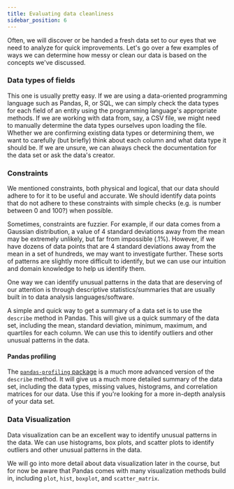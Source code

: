 ```yaml
---
title: Evaluating data cleanliness
sidebar_position: 6
---
```


Often, we will discover or be handed a fresh data set to our eyes that we need to analyze for quick improvements. Let's go over a few examples of ways we can determine how messy or clean our data is based on the concepts we've discussed.

### Data types of fields

This one is usually pretty easy. If we are using a data-oriented programming language such as Pandas, R, or SQL, we can simply check the data types for each field of an entity using the programming language's appropriate methods. If we are working with data from, say, a CSV file, we might need to manually determine the data types ourselves upon loading the file. Whether we are confirming existing data types or determining them, we want to carefully (but briefly) think about each column and what data type it should be. If we are unsure, we can always check the documentation for the data set or ask the data's creator.

### Constraints

We mentioned constraints, both physical and logical, that our data should adhere to for it to be useful and accurate. We should identify data points that do not adhere to these constraints with simple checks (e.g. is number between 0 and 100?) when possible. 

Sometimes, constraints are fuzzier. For example, if our data comes from a Gaussian distribution, a value of 4 standard deviations away from the mean may be extremely unlikely, but far from impossible (.1%). However, if we have dozens of data points that are 4 standard deviations away from the mean in a set of hundreds, we may want to investigate further. These sorts of patterns are slightly more difficult to identify, but we can use our intuition and domain knowledge to help us identify them.

One way we can identify unusual patterns in the data that are deserving of our attention is through descriptive statistics/summaries that are usually built in to data analysis languages/software.

A simple and quick way to get a summary of a data set is to use the `describe` method in Pandas. This will give us a quick summary of the data set, including the mean, standard deviation, minimum, maximum, and quartiles for each column. We can use this to identify outliers and other unusual patterns in the data.

#### Pandas profiling

The [`pandas-profiling` package](https://pandas-profiling.ydata.ai/docs/master/index.html) is a much more advanced version of the `describe` method. It will give us a much more detailed summary of the data set, including the data types, missing values, histograms, and correlation matrices for our data. Use this if you're looking for a more in-depth analysis of your data set.

### Data Visualization

Data visualization can be an excellent way to identify unusual patterns in the data. We can use histograms, box plots, and scatter plots to identify outliers and other unusual patterns in the data. 

We will go into more detail about data visualization later in the course, but for now be aware that Pandas comes with many visualization methods build in, including `plot`, `hist`, `boxplot`, and `scatter_matrix`.